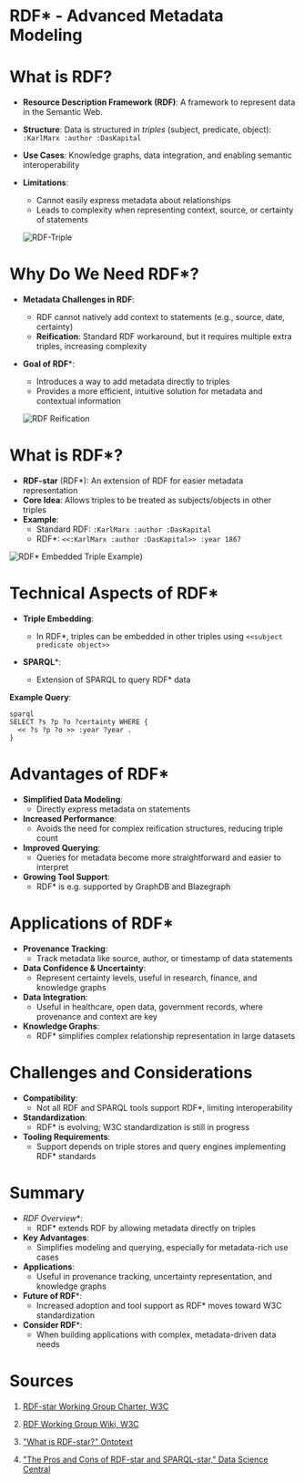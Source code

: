 # RDF* - Advanced Metadata Modeling

# What is RDF?

- **Resource Description Framework (RDF)**: A framework to represent data in the Semantic Web.

- **Structure**: Data is structured in *triples* (subject, predicate, object): `:KarlMarx :author :DasKapital`
  
- **Use Cases**: Knowledge graphs, data integration, and enabling semantic interoperability

- **Limitations**: 
  - Cannot easily express metadata about relationships
  - Leads to complexity when representing context, source, or certainty of statements

  ![RDF-Triple](rdf*-rdf-triple.png)


# Why Do We Need RDF*?

- **Metadata Challenges in RDF**:
  - RDF cannot natively add context to statements (e.g., source, date, certainty)
  - **Reification**: Standard RDF workaround, but it requires multiple extra triples, increasing complexity
 
- **Goal of RDF***:
  - Introduces a way to add metadata directly to triples
  - Provides a more efficient, intuitive solution for metadata and contextual information

  ![RDF Reification](rdf*-rdf-reification.png)


# What is RDF*?

- **RDF-star** (RDF*): An extension of RDF for easier metadata representation
- **Core Idea**: Allows triples to be treated as subjects/objects in other triples
- **Example**:
  - Standard RDF: `:KarlMarx :author :DasKapital`
  - RDF*: `<<:KarlMarx :author :DasKapital>> :year 1867`

![RDF* Embedded Triple Example](rdf*-rdf*.png))

# Technical Aspects of RDF*

- **Triple Embedding**:
  - In RDF*, triples can be embedded in other triples using `<<subject predicate object>>`

- **SPARQL***:
  - Extension of SPARQL to query RDF* data

**Example Query**:

    sparql
    SELECT ?s ?p ?o ?certainty WHERE {
      << ?s ?p ?o >> :year ?year .
    }
    
# Advantages of RDF*

- **Simplified Data Modeling**:
  - Directly express metadata on statements
- **Increased Performance**:
  - Avoids the need for complex reification structures, reducing triple count
- **Improved Querying**:
  - Queries for metadata become more straightforward and easier to interpret
- **Growing Tool Support**:
  - RDF* is e.g. supported by GraphDB and Blazegraph
 
# Applications of RDF*

- **Provenance Tracking**:
  - Track metadata like source, author, or timestamp of data statements
- **Data Confidence & Uncertainty**:
  - Represent certainty levels, useful in research, finance, and knowledge graphs
- **Data Integration**:
  - Useful in healthcare, open data, government records, where provenance and context are key
- **Knowledge Graphs**:
  - RDF* simplifies complex relationship representation in large datasets

# Challenges and Considerations

- **Compatibility**:
  - Not all RDF and SPARQL tools support RDF*, limiting interoperability
- **Standardization**:
  - RDF* is evolving; W3C standardization is still in progress
- **Tooling Requirements**:
  - Support depends on triple stores and query engines implementing RDF* standards

# Summary

- **RDF* Overview**:
  - RDF* extends RDF by allowing metadata directly on triples
- **Key Advantages**:
  - Simplifies modeling and querying, especially for metadata-rich use cases
- **Applications**:
  - Useful in provenance tracking, uncertainty representation, and knowledge graphs
- **Future of RDF***:
  - Increased adoption and tool support as RDF* moves toward W3C standardization
- **Consider RDF***:
  - When building applications with complex, metadata-driven data needs

# Sources

1. [RDF-star Working Group Charter, W3C](https://www.w3.org/2022/08/rdf-star-wg-charter/)

2. [RDF Working Group Wiki, W3C](https://www.w3.org/2011/rdf-wg/wiki/Main_Page)

3. ["What is RDF-star?" Ontotext](https://www.ontotext.com/knowledgehub/fundamentals/what-is-rdf-star/#:~:text=RDF%2Dstar%20is%20an%20extension,SPARQL%20queries%20for%20improved%20comprehensibility)

4. ["The Pros and Cons of RDF-star and SPARQL-star," Data Science Central](https://www.datasciencecentral.com/the-pros-and-cons-of-rdf-star-and-sparql-star/)






